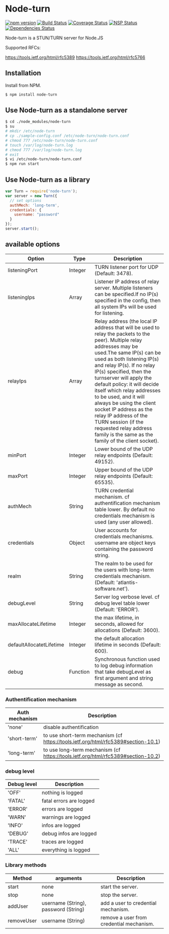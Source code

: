 # Node-turn

[![npm version](https://badge.fury.io/js/node-turn.svg)](https://www.npmjs.com/node-turn)
[![Build Status](https://travis-ci.org/Atlantis-Software/node-turn.svg?branch=master)](https://travis-ci.org/Atlantis-Software/node-turn)
[![Coverage Status](https://coveralls.io/repos/github/Atlantis-Software/node-turn/badge.svg?branch=master)](https://coveralls.io/github/Atlantis-Software/node-turn?branch=master)
[![NSP Status](https://nodesecurity.io/orgs/atlantis/projects/fac5e217-aa66-4a6b-9090-a82a52d20f83/badge)](https://nodesecurity.io/orgs/atlantis/projects/fac5e217-aa66-4a6b-9090-a82a52d20f83)
[![Dependencies Status](https://david-dm.org/Atlantis-Software/node-turn.svg)](https://david-dm.org/Atlantis-Software/node-turn)

Node-turn is a STUN/TURN server for Node.JS

Supported RFCs:

https://tools.ietf.org/html/rfc5389
https://tools.ietf.org/html/rfc5766


## Installation

Install from NPM.

```bash
$ npm install node-turn
```

## Use Node-turn as a standalone server

```bash
$ cd ./node_modules/node-turn
$ su
# mkdir /etc/node-turn
# cp ./sample-config.conf /etc/node-turn/node-turn.conf
# chmod 777 /etc/node-turn/node-turn.conf
# touch /var/log/node-turn.log
# chmod 777 /var/log/node-turn.log
# exit
$ vi /etc/node-turn/node-turn.conf
$ npm run start
```

## Use Node-turn as a library

```javascript
var Turn = require('node-turn');
var server = new Turn({
  // set options
  authMech: 'long-term',
  credentials: {
    username: "password"
  }
});
server.start();
```

## available options

Option                    | Type            | Description
------------------------- | --------------- | ---------------
listeningPort             | Integer         | TURN listener port for UDP (Default: 3478).
listeningIps              | Array           | Listener IP address of relay server. Multiple listeners can be specified.If no IP(s) specified in the config, then all system IPs will be used for listening.
relayIps                  | Array           | Relay address (the local IP address that will be used to relay the packets to the peer). Multiple relay addresses may be used.The same IP(s) can be used as both listening IP(s) and relay IP(s). If no relay IP(s) specified, then the turnserver will apply the default policy: it will decide itself which relay addresses to be used, and it will always be using the client socket IP address as the relay IP address of the TURN session (if the requested relay address family is the same as the family of the client socket).
minPort                   | Integer         | Lower bound of the UDP relay endpoints (Default: 49152).
maxPort                   | Integer         | Upper bound of the UDP relay endpoints (Default: 65535).
authMech                  | String          | TURN credential mechanism. cf authentification mechanism table lower. By default no credentials mechanism is used (any user allowed).
credentials               | Object          | User accounts for credentials mechanisms. username are object keys containing the password string.
realm                     | String          | The realm to be used for the users with long-term credentials mechanism. (Default: 'atlantis-software.net').
debugLevel                | String          | Server log verbose level. cf debug level table lower (Default: 'ERROR').
maxAllocateLifetime       | Integer         | the max lifetime, in seconds, allowed for allocations (Default: 3600).
defaultAllocatetLifetime  | Integer         | the default allocation lifetime in seconds (Default: 600).
debug                     | Function        | Synchronous function used to log debug information that take debugLevel as first argument and string message as second.

### Authentification mechanism

Auth mechanism            | Description
------------------------- | ---------------
'none'                    | disable authentification
'short-term'              | to use short-term mechanism (cf https://tools.ietf.org/html/rfc5389#section-10.1)
'long-term'               | to use long-term mechanism (cf https://tools.ietf.org/html/rfc5389#section-10.2)

### debug level

Debug level               | Description
------------------------- | ---------------
'OFF'                     | nothing is logged
'FATAL'                   | fatal errors are logged
'ERROR'                   | errors are logged
'WARN'                    | warnings are logged
'INFO'                    | infos are logged
'DEBUG'                   |	debug infos are logged
'TRACE'                   | traces are logged
'ALL'                     | everything is logged

### Library methods

Method                    | arguments                            | Description
------------------------- | ------------------------------------ | ---------------
start                     | none                                 | start the server.
stop                      | none                                 | stop the server.
addUser                   | username (String), password (String) | add a user to credential mechanism.
removeUser                | username (String)                    | remove a user from credential mechanism.
